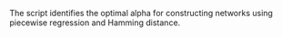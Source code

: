 The script identifies the optimal alpha for constructing networks using piecewise regression and Hamming distance.
